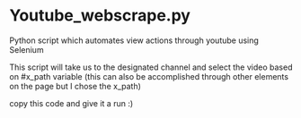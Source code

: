 # Youtube_webscrape.py
Python script which automates view actions through youtube using Selenium

This script will take us to the designated channel and select the video based on #x_path variable (this can also be accomplished through other elements on the page but I chose the x_path) 

copy this code and give it a run :) 
